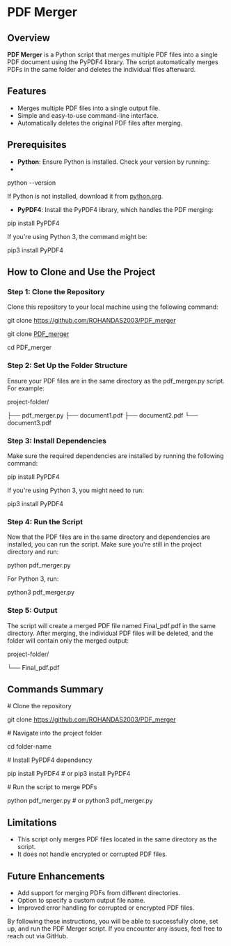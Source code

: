 # PDF Merger

## Overview

**PDF Merger** is a Python script that merges multiple PDF files into a single PDF document using the PyPDF4 library. The script automatically merges PDFs in the same folder and deletes the individual files afterward.

## Features

- Merges multiple PDF files into a single output file.
- Simple and easy-to-use command-line interface.
- Automatically deletes the original PDF files after merging.

## Prerequisites

- **Python**: Ensure Python is installed. Check your version by running:
- 
python --version

If Python is not installed, download it from [python.org](https://www.python.org/downloads/).

- **PyPDF4**: Install the PyPDF4 library, which handles the PDF merging:


pip install PyPDF4

If you're using Python 3, the command might be:

pip3 install PyPDF4

## How to Clone and Use the Project

### Step 1: Clone the Repository

Clone this repository to your local machine using the following command:

git clone https://github.com/ROHANDAS2003/PDF_merger

git clone [PDF_merger](https://github.com/ROHANDAS2003/PDF_merger)

cd PDF_merger

### Step 2: Set Up the Folder Structure

Ensure your PDF files are in the same directory as the pdf_merger.py script. For example:

project-folder/

├── pdf_merger.py
├── document1.pdf
├── document2.pdf
└── document3.pdf


### Step 3: Install Dependencies

Make sure the required dependencies are installed by running the following command:

pip install PyPDF4

If you're using Python 3, you might need to run:

pip3 install PyPDF4


### Step 4: Run the Script

Now that the PDF files are in the same directory and dependencies are installed, you can run the script. Make sure you're still in the project directory and run:

python pdf_merger.py

For Python 3, run:

python3 pdf_merger.py


### Step 5: Output

The script will create a merged PDF file named Final_pdf.pdf in the same directory. After merging, the individual PDF files will be deleted, and the folder will contain only the merged output:

project-folder/

└── Final_pdf.pdf

## Commands Summary

\# Clone the repository

git clone https://github.com/ROHANDAS2003/PDF_merger


\# Navigate into the project folder

cd folder-name


\# Install PyPDF4 dependency

pip install PyPDF4 # or pip3 install PyPDF4


\# Run the script to merge PDFs

python pdf_merger.py # or python3 pdf_merger.py


## Limitations

- This script only merges PDF files located in the same directory as the script.
- It does not handle encrypted or corrupted PDF files.

## Future Enhancements

- Add support for merging PDFs from different directories.
- Option to specify a custom output file name.
- Improved error handling for corrupted or encrypted PDF files.

By following these instructions, you will be able to successfully clone, set up, and run the PDF Merger script. If you encounter any issues, feel free to reach out via GitHub.
